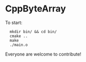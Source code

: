 CppByteArray
============

To start:

```
  mkdir bin/ && cd bin/
  cmake ..
  make
  ./main.o
```

Everyone are welcome to contribute!
